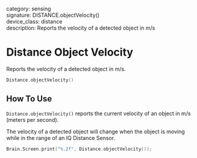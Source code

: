 category: sensing  
signature: DISTANCE.objectVelocity()  
device_class: distance  
description: Reports the velocity of a detected object in m/s  

# Distance Object Velocity

Reports the velocity of a detected object in m/s.

```cpp
Distance.objectVelocity()
```

## How To Use

`Distance.objectVelocity()` reports the current velocity of an object in m/s (meters per second).

The velocity of a detected object will change when the object is moving while in the range of an IQ Distance Sensor.

```cpp
Brain.Screen.print("%.2f", Distance.objectVelocity());
```

<advanced>
</advanced>







